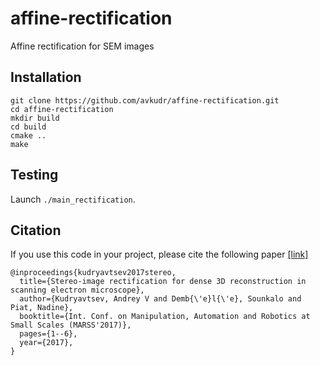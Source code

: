 # affine-rectification
Affine rectification for SEM images 

## Installation

```
git clone https://github.com/avkudr/affine-rectification.git
cd affine-rectification
mkdir build
cd build 
cmake ..
make
```

## Testing

Launch ```./main_rectification```.

## Citation

If you use this code in your project, please cite the following paper [[link]](http://ieeexplore.ieee.org/abstract/document/8001905/)
```
@inproceedings{kudryavtsev2017stereo,
  title={Stereo-image rectification for dense 3D reconstruction in scanning electron microscope},
  author={Kudryavtsev, Andrey V and Demb{\'e}l{\'e}, Sounkalo and Piat, Nadine},
  booktitle={Int. Conf. on Manipulation, Automation and Robotics at Small Scales (MARSS'2017)},
  pages={1--6},
  year={2017},
}
```
